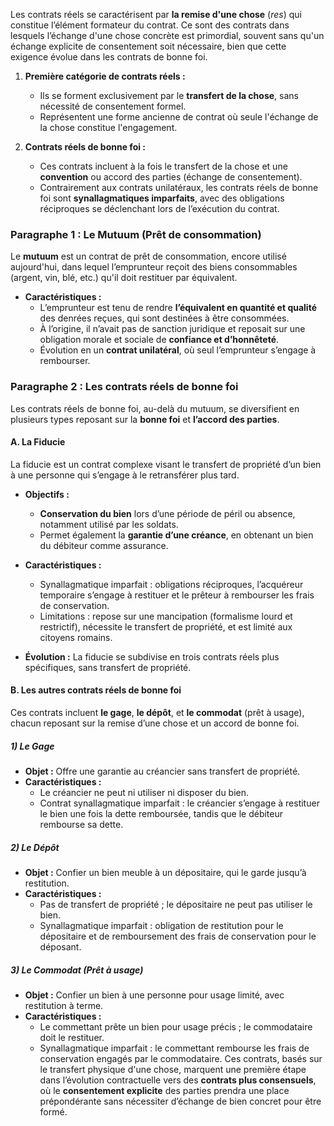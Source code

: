 Les contrats réels se caractérisent par **la remise d'une chose** (_res_) qui constitue l’élément formateur du contrat. Ce sont des contrats dans lesquels l’échange d'une chose concrète est primordial, souvent sans qu'un échange explicite de consentement soit nécessaire, bien que cette exigence évolue dans les contrats de bonne foi.

1. **Première catégorie de contrats réels :**
   - Ils se forment exclusivement par le **transfert de la chose**, sans nécessité de consentement formel.
   - Représentent une forme ancienne de contrat où seule l'échange de la chose constitue l'engagement.

2. **Contrats réels de bonne foi :**
   - Ces contrats incluent à la fois le transfert de la chose et une **convention** ou accord des parties (échange de consentement).
   - Contrairement aux contrats unilatéraux, les contrats réels de bonne foi sont **synallagmatiques imparfaits**, avec des obligations réciproques se déclenchant lors de l’exécution du contrat.
### Paragraphe 1 : Le Mutuum (Prêt de consommation)

Le **mutuum** est un contrat de prêt de consommation, encore utilisé aujourd'hui, dans lequel l’emprunteur reçoit des biens consommables (argent, vin, blé, etc.) qu'il doit restituer par équivalent.

- **Caractéristiques :**
  - L’emprunteur est tenu de rendre **l’équivalent en quantité et qualité** des denrées reçues, qui sont destinées à être consommées.
  - À l’origine, il n’avait pas de sanction juridique et reposait sur une obligation morale et sociale de **confiance et d’honnêteté**.
  - Évolution en un **contrat unilatéral**, où seul l’emprunteur s’engage à rembourser.
### Paragraphe 2 : Les contrats réels de bonne foi

Les contrats réels de bonne foi, au-delà du mutuum, se diversifient en plusieurs types reposant sur la **bonne foi** et **l’accord des parties**.

#### A. La Fiducie

La fiducie est un contrat complexe visant le transfert de propriété d’un bien à une personne qui s’engage à le retransférer plus tard.

- **Objectifs :**
  - **Conservation du bien** lors d’une période de péril ou absence, notamment utilisé par les soldats.
  - Permet également la **garantie d’une créance**, en obtenant un bien du débiteur comme assurance.

- **Caractéristiques :**
  - Synallagmatique imparfait : obligations réciproques, l’acquéreur temporaire s’engage à restituer et le prêteur à rembourser les frais de conservation.
  - Limitations : repose sur une mancipation (formalisme lourd et restrictif), nécessite le transfert de propriété, et est limité aux citoyens romains.

- **Évolution :** La fiducie se subdivise en trois contrats réels plus spécifiques, sans transfert de propriété.

#### B. Les autres contrats réels de bonne foi

Ces contrats incluent **le gage**, **le dépôt**, et **le commodat** (prêt à usage), chacun reposant sur la remise d’une chose et un accord de bonne foi.
##### 1) Le Gage
   - **Objet :** Offre une garantie au créancier sans transfert de propriété.
   - **Caractéristiques :**
     - Le créancier ne peut ni utiliser ni disposer du bien.
     - Contrat synallagmatique imparfait : le créancier s’engage à restituer le bien une fois la dette remboursée, tandis que le débiteur rembourse sa dette.
##### 2) Le Dépôt
   - **Objet :** Confier un bien meuble à un dépositaire, qui le garde jusqu’à restitution.
   - **Caractéristiques :**
     - Pas de transfert de propriété ; le dépositaire ne peut pas utiliser le bien.
     - Synallagmatique imparfait : obligation de restitution pour le dépositaire et de remboursement des frais de conservation pour le déposant.
##### 3) Le Commodat (Prêt à usage)
   - **Objet :** Confier un bien à une personne pour usage limité, avec restitution à terme.
   - **Caractéristiques :**
     - Le commettant prête un bien pour usage précis ; le commodataire doit le restituer.
     - Synallagmatique imparfait : le commettant rembourse les frais de conservation engagés par le commodataire.
Ces contrats, basés sur le transfert physique d'une chose, marquent une première étape dans l’évolution contractuelle vers des **contrats plus consensuels**, où le **consentement explicite** des parties prendra une place prépondérante sans nécessiter d’échange de bien concret pour être formé.
